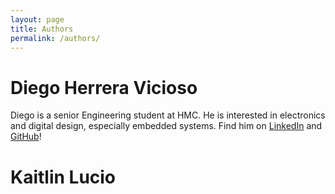 ```yaml
---
layout: page
title: Authors
permalink: /authors/
---
```


# Diego Herrera Vicioso
Diego is a senior Engineering student at HMC. He is interested in electronics and digital design, especially embedded systems. Find him on [LinkedIn](https://www.linkedin.com/in/diegoherreravicioso/) and [GitHub](https://github.com/dherreravicioso)!

# Kaitlin Lucio